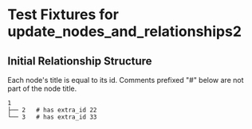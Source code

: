 # Test Fixtures for update_nodes_and_relationships2

## Initial Relationship Structure

Each node's title is equal to its id.
Comments prefixed "#" below are not part of the node title.

```
1
├── 2   # has extra_id 22
└── 3   # has extra_id 33
```
